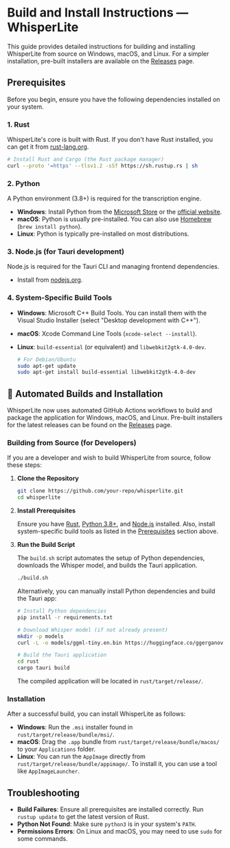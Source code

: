 # Build and Install Instructions — WhisperLite

This guide provides detailed instructions for building and installing WhisperLite from source on Windows, macOS, and Linux. For a simpler installation, pre-built installers are available on the [Releases](https://github.com/your-repo/whisperlite/releases) page.

##  Prerequisites

Before you begin, ensure you have the following dependencies installed on your system.

### 1. Rust

WhisperLite's core is built with Rust. If you don't have Rust installed, you can get it from [rust-lang.org](https://www.rust-lang.org/tools/install).

```bash
# Install Rust and Cargo (the Rust package manager)
curl --proto '=https' --tlsv1.2 -sSf https://sh.rustup.rs | sh
```

### 2. Python

A Python environment (3.8+) is required for the transcription engine.

-   **Windows**: Install Python from the [Microsoft Store](https://www.microsoft.com/en-us/p/python-310/9pjpw5ldxlz5) or the [official website](https://www.python.org/downloads/).
-   **macOS**: Python is usually pre-installed. You can also use [Homebrew](https://brew.sh/) (`brew install python`).
-   **Linux**: Python is typically pre-installed on most distributions.

### 3. Node.js (for Tauri development)

Node.js is required for the Tauri CLI and managing frontend dependencies.

-   Install from [nodejs.org](https://nodejs.org/en/download/).

### 4. System-Specific Build Tools

-   **Windows**: Microsoft C++ Build Tools. You can install them with the Visual Studio Installer (select "Desktop development with C++").
-   **macOS**: Xcode Command Line Tools (`xcode-select --install`).
-   **Linux**: `build-essential` (or equivalent) and `libwebkit2gtk-4.0-dev`.

    ```bash
    # For Debian/Ubuntu
    sudo apt-get update
    sudo apt-get install build-essential libwebkit2gtk-4.0-dev
    ```

## 🚀 Automated Builds and Installation

WhisperLite now uses automated GitHub Actions workflows to build and package the application for Windows, macOS, and Linux. Pre-built installers for the latest releases can be found on the [Releases](https://github.com/your-repo/whisperlite/releases) page.

### Building from Source (for Developers)

If you are a developer and wish to build WhisperLite from source, follow these steps:

1.  **Clone the Repository**

    ```bash
    git clone https://github.com/your-repo/whisperlite.git
    cd whisperlite
    ```

2.  **Install Prerequisites**

    Ensure you have [Rust](https://www.rust-lang.org/tools/install), [Python 3.8+](https://www.python.org/downloads/), and [Node.js](https://nodejs.org/en/download/) installed. Also, install system-specific build tools as listed in the [Prerequisites](#-prerequisites) section above.

3.  **Run the Build Script**

    The `build.sh` script automates the setup of Python dependencies, downloads the Whisper model, and builds the Tauri application.

    ```bash
    ./build.sh
    ```

    Alternatively, you can manually install Python dependencies and build the Tauri app:

    ```bash
    # Install Python dependencies
    pip install -r requirements.txt

    # Download Whisper model (if not already present)
    mkdir -p models
    curl -L -o models/ggml-tiny.en.bin https://huggingface.co/ggerganov/whisper.cpp/resolve/main/ggml-tiny.en.bin

    # Build the Tauri application
    cd rust
    cargo tauri build
    ```

    The compiled application will be located in `rust/target/release/`.

### Installation

After a successful build, you can install WhisperLite as follows:

-   **Windows**: Run the `.msi` installer found in `rust/target/release/bundle/msi/`.
-   **macOS**: Drag the `.app` bundle from `rust/target/release/bundle/macos/` to your `Applications` folder.
-   **Linux**: You can run the `AppImage` directly from `rust/target/release/bundle/appimage/`. To install it, you can use a tool like `AppImageLauncher`.

## Troubleshooting

-   **Build Failures**: Ensure all prerequisites are installed correctly. Run `rustup update` to get the latest version of Rust.
-   **Python Not Found**: Make sure `python3` is in your system's `PATH`.
-   **Permissions Errors**: On Linux and macOS, you may need to use `sudo` for some commands.